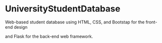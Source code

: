 # UniversityStudentDatabase

Web-based student database using HTML, CSS, and Bootstap for the front-end design 

and Flask for the back-end web framework.
